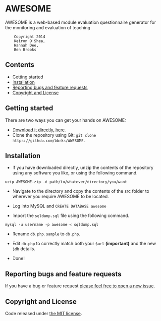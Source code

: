 AWESOME
=======

AWESOME is a web-based module evaluation questionnaire generator for the monitoring and evaluation of teaching.

        Copyright 2014
        Keiron O'Shea,
        Hannah Dee,
        Ben Brooks
 
## Contents


- [Getting started](#getting-started)
- [Installation](#installation)
- [Reporting bugs and feature requests](#reporting-bugs-and-feature-requests)
- [Copyright and License](#copyright-and-license)

## Getting started

There are two ways you can get your hands on AWESOME:

- [Download it directly, here](https://github.com/bbrks/AWESOME/archive/master.zip).
- Clone the repository using Git: ```git clone https://github.com/bbrks/AWESOME```.

## Installation

- If you have downloaded directly, unzip the contents of the repository using any software you like, or using the following command.

```uzip AWESOME.zip -d path/to/whatever/directory/you/want```

- Navigate to the directory and copy the contents of the src folder to wherever you require AWESOME to be located.

- Log into MySQL and ```CREATE DATABASE awesome```

- Import the ```sqldump.sql``` file using the following command.

```mysql -u username -p awesome < sqldump.sql```

- Rename ```db.php.sample``` to ```db.php```.

- Edit ```db.php``` to correctly match both your ```$url``` **(important)** and the new ```$db``` details.

- Done!

## Reporting bugs and feature requests

If you have a bug or feature request [please feel free to open a new issue](https://github.com/bbrks/AWESOME/issues/new).

## Copyright and License

Code released under [the MIT license](https://github.com/bbrks/AWESOME/blob/master/LICENSE).